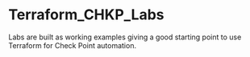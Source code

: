 # Terraform_CHKP_Labs

Labs are built as working examples giving a good starting point to use Terraform for Check Point automation. 



